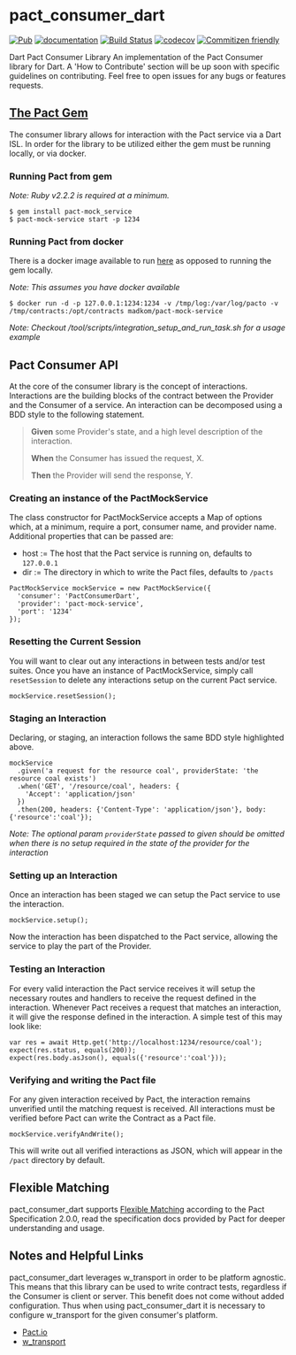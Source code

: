 # pact_consumer_dart

[![Pub](https://img.shields.io/pub/v/pact_consumer_dart.svg)](https://pub.dartlang.org/packages/pact_consumer_dart)
[![documentation](https://img.shields.io/badge/Documentation-pact_consumer_dart-blue.svg)](https://www.dartdocs.org/documentation/pact_consumer_dart/latest/)
[![Build Status](https://travis-ci.org/thomaslevans-wf/pact_consumer_dart.svg?branch=master)](https://travis-ci.org/thomaslevans-wf/pact_consumer_dart)
[![codecov](https://codecov.io/gh/thomaslevans-wf/pact_consumer_dart/branch/master/graph/badge.svg)](https://codecov.io/gh/thomaslevans-wf/pact_consumer_dart)
[![Commitizen friendly](https://img.shields.io/badge/commitizen-friendly-brightgreen.svg)](http://commitizen.github.io/cz-cli/)

Dart Pact Consumer Library
An implementation of the Pact Consumer library for Dart. A 'How to Contribute' section will be up soon with specific guidelines on contributing. Feel free to open issues for any bugs or features requests.

## [The Pact Gem](https://github.com/bethesque/pact-mock_service)
The consumer library allows for interaction with the Pact service via a Dart ISL. In order for the library to be utilized either the gem must be running locally, or via docker.
### Running Pact from gem
_Note: Ruby v2.2.2 is required at a minimum._
```
$ gem install pact-mock_service
$ pact-mock-service start -p 1234
```

### Running Pact from docker
There is a docker image available to run [here](https://github.com/madkom/docker/tree/master/pact-mock-service) as opposed to running the gem locally.

_Note: This assumes you have docker available_

```
$ docker run -d -p 127.0.0.1:1234:1234 -v /tmp/log:/var/log/pacto -v /tmp/contracts:/opt/contracts madkom/pact-mock-service
```

_Note: Checkout /tool/scripts/integration_setup_and_run_task.sh for a usage example_

## Pact Consumer API
At the core of the consumer library is the concept of interactions. Interactions are the building blocks of the contract between the Provider and the Consumer of a service. An interaction can be decomposed using a BDD style to the following statement.

> __Given__ some Provider's state, and a high level description of the interaction.
>
> __When__ the Consumer has issued the request, X.
>
> __Then__ the Provider will send the response, Y.

### Creating an instance of the PactMockService
The class constructor for PactMockService accepts a Map of options which, at a minimum, require a port, consumer name, and provider name. Additional properties that can be passed are:
- host := The host that the Pact service is running on, defaults to `127.0.0.1`
- dir := The directory in which to write the Pact files, defaults to `/pacts`
```
PactMockService mockService = new PactMockService({
  'consumer': 'PactConsumerDart',
  'provider': 'pact-mock-service',
  'port': '1234'
});
```
### Resetting the Current Session
You will want to clear out any interactions in between tests and/or test suites. Once you have an instance of PactMockService, simply call `resetSession` to delete any interactions setup on the current Pact service.
```
mockService.resetSession();
```
### Staging an Interaction
Declaring, or staging, an interaction follows the same BDD style highlighted above.

```
mockService
  .given('a request for the resource coal', providerState: 'the resource coal exists')
  .when('GET', '/resource/coal', headers: {
    'Accept': 'application/json'
  })
  .then(200, headers: {'Content-Type': 'application/json'}, body: {'resource':'coal'});
```
_Note: The optional param `providerState` passed to given should be omitted when there is no setup required in the state of the provider for the interaction_

### Setting up an Interaction
Once an interaction has been staged we can setup the Pact service to use the interaction.
```
mockService.setup();
```
Now the interaction has been dispatched to the Pact service, allowing the service to play the part of the Provider.
### Testing an Interaction
For every valid interaction the Pact service receives it will setup the necessary routes and handlers to receive the request defined in the interaction. Whenever Pact receives a request that matches an interaction, it will give the response defined in the interaction. A simple test of this may look like:
```
var res = await Http.get('http://localhost:1234/resource/coal');
expect(res.status, equals(200));
expect(res.body.asJson(), equals({'resource':'coal'}));
```

### Verifying and writing the Pact file
For any given interaction received by Pact, the interaction remains unverified until the matching request is received. All interactions must be verified before Pact can write the Contract as a Pact file.
```
mockService.verifyAndWrite();
```
This will write out all verified interactions as JSON, which will appear in the `/pact` directory by default.


## Flexible Matching
pact_consumer_dart supports [Flexible Matching](http://docs.pact.io/documentation/matching.html) according to the Pact Specification 2.0.0, read the specification docs provided by Pact for deeper understanding and usage.


## Notes and Helpful Links
pact_consumer_dart leverages w_transport in order to be platform agnostic. This means that this library can be used to write contract tests, regardless if the Consumer is client or server. This benefit does not come without added configuration. Thus when using pact_consumer_dart it is necessary to configure w_transport for the given consumer's platform.
- [Pact.io](http://docs.pact.io/)
- [w_transport](https://www.dartdocs.org/documentation/w_transport/2.9.2/index.html)
